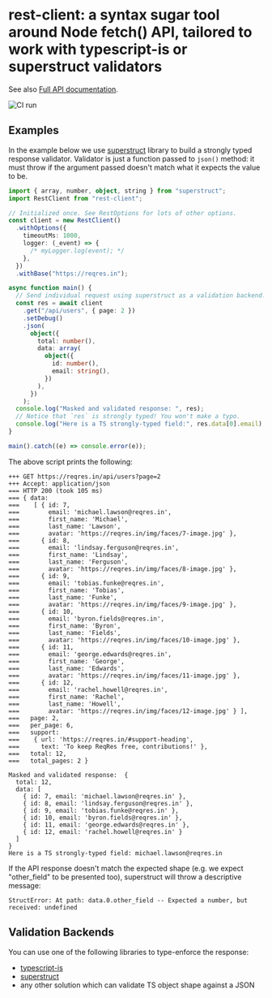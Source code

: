 # rest-client: a syntax sugar tool around Node fetch() API, tailored to work with typescript-is or superstruct validators

See also [Full API documentation](https://github.com/clickup/rest-client/blob/master/docs/modules.md).

![CI run](https://github.com/clickup/rest-client/actions/workflows/ci.yml/badge.svg?branch=main)

## Examples

In the example below we use
[superstruct](https://www.npmjs.com/package/superstruct) library to build a
strongly typed response validator. Validator is just a function passed to
`json()` method: it must throw if the argument passed doesn't match what it
expects the value to be.

```ts
import { array, number, object, string } from "superstruct";
import RestClient from "rest-client";

// Initialized once. See RestOptions for lots of other options.
const client = new RestClient()
  .withOptions({
    timeoutMs: 1000,
    logger: (_event) => {
      /* myLogger.log(event); */
    },
  })
  .withBase("https://reqres.in");

async function main() {
  // Send individual request using superstruct as a validation backend.
  const res = await client
    .get("/api/users", { page: 2 })
    .setDebug()
    .json(
      object({
        total: number(),
        data: array(
          object({
            id: number(),
            email: string(),
          })
        ),
      })
    );
  console.log("Masked and validated response: ", res);
  // Notice that `res` is strongly typed! You won't make a typo.
  console.log("Here is a TS strongly-typed field:", res.data[0].email);
}

main().catch((e) => console.error(e));
```

The above script prints the following:

```
+++ GET https://reqres.in/api/users?page=2
+++ Accept: application/json
=== HTTP 200 (took 105 ms)
=== { data:
===    [ { id: 7,
===        email: 'michael.lawson@reqres.in',
===        first_name: 'Michael',
===        last_name: 'Lawson',
===        avatar: 'https://reqres.in/img/faces/7-image.jpg' },
===      { id: 8,
===        email: 'lindsay.ferguson@reqres.in',
===        first_name: 'Lindsay',
===        last_name: 'Ferguson',
===        avatar: 'https://reqres.in/img/faces/8-image.jpg' },
===      { id: 9,
===        email: 'tobias.funke@reqres.in',
===        first_name: 'Tobias',
===        last_name: 'Funke',
===        avatar: 'https://reqres.in/img/faces/9-image.jpg' },
===      { id: 10,
===        email: 'byron.fields@reqres.in',
===        first_name: 'Byron',
===        last_name: 'Fields',
===        avatar: 'https://reqres.in/img/faces/10-image.jpg' },
===      { id: 11,
===        email: 'george.edwards@reqres.in',
===        first_name: 'George',
===        last_name: 'Edwards',
===        avatar: 'https://reqres.in/img/faces/11-image.jpg' },
===      { id: 12,
===        email: 'rachel.howell@reqres.in',
===        first_name: 'Rachel',
===        last_name: 'Howell',
===        avatar: 'https://reqres.in/img/faces/12-image.jpg' } ],
===   page: 2,
===   per_page: 6,
===   support:
===    { url: 'https://reqres.in/#support-heading',
===      text: 'To keep ReqRes free, contributions!' },
===   total: 12,
===   total_pages: 2 }

Masked and validated response:  {
  total: 12,
  data: [
    { id: 7, email: 'michael.lawson@reqres.in' },
    { id: 8, email: 'lindsay.ferguson@reqres.in' },
    { id: 9, email: 'tobias.funke@reqres.in' },
    { id: 10, email: 'byron.fields@reqres.in' },
    { id: 11, email: 'george.edwards@reqres.in' },
    { id: 12, email: 'rachel.howell@reqres.in' }
  ]
}
Here is a TS strongly-typed field: michael.lawson@reqres.in
```

If the API response doesn't match the expected shape (e.g. we expect "other_field" to be presented too), superstruct will throw a descriptive message:

```
StructError: At path: data.0.other_field -- Expected a number, but received: undefined
```

## Validation Backends

You can use one of the following libraries to type-enforce the response:
- [typescript-is](https://www.npmjs.com/package/typescript-is)
- [superstruct](https://www.npmjs.com/package/superstruct)
- any other solution which can validate TS object shape against a JSON
